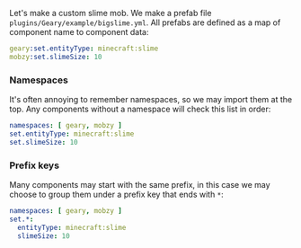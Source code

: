 Let's make a custom slime mob. We make a prefab file `plugins/Geary/example/bigslime.yml`.
All prefabs are defined as a map of component name to component data:

```yaml
geary:set.entityType: minecraft:slime
mobzy:set.slimeSize: 10
```

### Namespaces

It's often annoying to remember namespaces, so we may import them at the top. Any components without a namespace will check this list in order:
```yaml
namespaces: [ geary, mobzy ]
set.entityType: minecraft:slime
set.slimeSize: 10
```

### Prefix keys

Many components may start with the same prefix, in this case we may choose to group them under a prefix key that ends with `*`:

```yaml
namespaces: [ geary, mobzy ]
set.*:
  entityType: minecraft:slime
  slimeSize: 10
```
